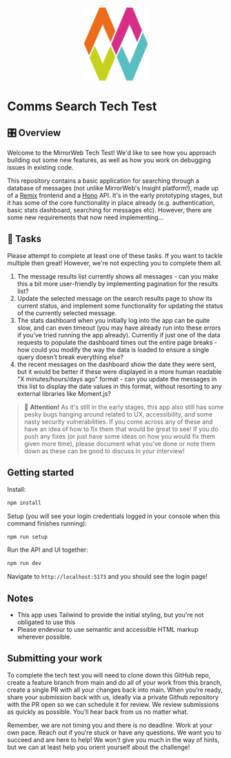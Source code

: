 <p align="center">
  <img src="public/mw-logo-only.svg" alt="Logo" height=170>
</p>

# Comms Search Tech Test

## 🎛️ Overview

Welcome to the MirrorWeb Tech Test! We'd like to see how you approach building out some new features, as well as how you work on debugging issues in existing code.

This repository contains a basic application for searching through a database of messages (not unlike MirrorWeb's Insight platform!), made up of a [Remix](https://remix.run/) frontend and a [Hono](https://hono.dev/) API. It's in the early prototyping stages, but it has some of the core functionality in place already (e.g. authentication, basic stats dashboard, searching for messages etc). However, there are some new requirements that now need implementing...

## 🔨 Tasks

Please attempt to complete at least one of these tasks. If you want to tackle multiple then great! However, we're not expecting you to complete them all.

1. The message results list currently shows all messages - can you make this a bit more user-friendly by implementing pagination for the results list?
2. Update the selected message on the search results page to show its current status, and implement some functionality for updating the status of the currently selected message.
3. The stats dashboard when you initially log into the app can be quite slow, and can even timeout (you may have already run into these errors if you've tried running the app already). Currently if just one of the data requests to populate the dashboard times out the entire page breaks - how could you modify the way the data is loaded to ensure a single query doesn't break everything else?
4. the recent messages on the dashboard show the date they were sent, but it would be better if these were displayed in a more human readable "X minutes/hours/days ago" format - can you update the messages in this list to display the date values in this format, without resorting to any external libraries like Moment.js?

> 🚨 **Attention!** As it's still in the early stages, this app also still has some pesky bugs hanging around related to UX, accessibility, and some nasty security vulnerabilities. If you come across any of these and have an idea of how to fix them that would be great to see! If you do push any fixes (or just have some ideas on how you would fix them given more time), please document what you've done or note them down as these can be good to discuss in your interview!

## Getting started

Install:

```bash
npm install
```

Setup (you will see your login credentials logged in your console when this command finishes running):

```bash
npm run setup
```

Run the API and UI together:

```bash
npm run dev
```

Navigate to `http://localhost:5173` and you should see the login page!

## Notes

- This app uses Tailwind to provide the initial styling, but you're not obligated to use this
- Please endevour to use semantic and accessible HTML markup wherever possible.

## Submitting your work

To complete the tech test you will need to clone down this GitHub repo, create a feature branch from main and do all of your work from this branch, create a single PR with all your changes back into main. When you’re ready, share your submission back with us, ideally via a private Github repository with the PR open so we can schedule it for review. We review submissions as quickly as possible. You’ll hear back from us no matter what.

Remember, we are not timing you and there is no deadline. Work at your own pace. Reach out if you're stuck or have any questions. We want you to succeed and are here to help! We won't give you much in the way of hints, but we can at least help you orient yourself about the challenge!
